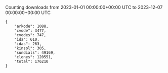
Counting downloads from 2023-01-01 00:00:00+00:00 UTC to 2023-12-07 00:00:00+00:00 UTC

```
{
    "arkode": 1088,
    "cvode": 3477,
    "cvodes": 747,
    "ida": 610,
    "idas": 263,
    "kinsol": 305,
    "sundials": 49169,
    "clones": 120551,
    "total": 176210
}
```
